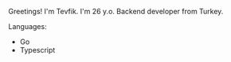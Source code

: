 Greetings! I'm Tevfik. I'm 26 y.o. Backend developer from Turkey.

Languages:
<ul>
  <li>Go</li>
  <li>Typescript</li>
</ul>
